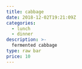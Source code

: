 ```yaml
---
title: cabbage
date: 2018-12-02T19:21:09Z
categories:
  - lunch
  - dinner
description: >-
  fermented cabbage
type: raw bar
price: 10
---
```



